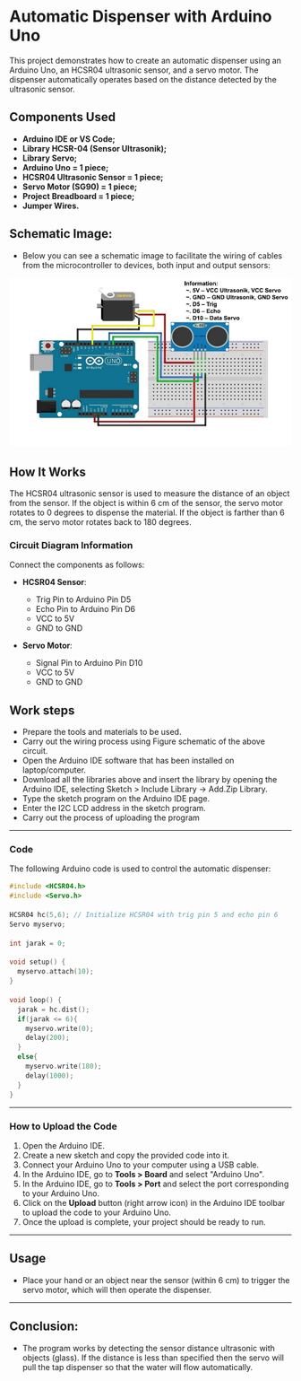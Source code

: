 # Automatic Dispenser with Arduino Uno

This project demonstrates how to create an automatic dispenser using an Arduino Uno, an HCSR04 ultrasonic sensor, and a servo motor. The dispenser automatically operates based on the distance detected by the ultrasonic sensor.

## Components Used

- **Arduino IDE or VS Code;**
- **Library HCSR-04 (Sensor Ultrasonik);**
- **Library Servo;**
- **Arduino Uno = 1 piece;**
- **HCSR04 Ultrasonic Sensor = 1 piece;**
- **Servo Motor (SG90) = 1 piece;**
- **Project Breadboard = 1 piece;**
- **Jumper Wires.**

## Schematic Image:

- Below you can see a schematic image to facilitate the wiring of cables from the microcontroller to devices, both input and output sensors:

![Alt text](img/schematic.jpg)

## How It Works

The HCSR04 ultrasonic sensor is used to measure the distance of an object from the sensor. If the object is within 6 cm of the sensor, the servo motor rotates to 0 degrees to dispense the material. If the object is farther than 6 cm, the servo motor rotates back to 180 degrees.

### Circuit Diagram Information

Connect the components as follows:

- **HCSR04 Sensor**:

  - Trig Pin to Arduino Pin D5
  - Echo Pin to Arduino Pin D6
  - VCC to 5V
  - GND to GND

- **Servo Motor**:
  - Signal Pin to Arduino Pin D10
  - VCC to 5V
  - GND to GND

## Work steps

- Prepare the tools and materials to be used.
- Carry out the wiring process using Figure schematic of the above circuit.
- Open the Arduino IDE software that has been installed on laptop/computer.
- Download all the libraries above and insert the library by opening the Arduino IDE, selecting Sketch > Include Library -> Add.Zip Library.
- Type the sketch program on the Arduino IDE page.
- Enter the I2C LCD address in the sketch program.
- Carry out the process of uploading the program

<hr/>

### Code

The following Arduino code is used to control the automatic dispenser:

```cpp
#include <HCSR04.h>
#include <Servo.h>

HCSR04 hc(5,6); // Initialize HCSR04 with trig pin 5 and echo pin 6
Servo myservo;

int jarak = 0;

void setup() {
  myservo.attach(10);
}

void loop() {
  jarak = hc.dist();
  if(jarak <= 6){
    myservo.write(0);
    delay(200);
  }
  else{
    myservo.write(180);
    delay(1000);
  }
}

```
<hr/>

### How to Upload the Code

1. Open the Arduino IDE.
2. Create a new sketch and copy the provided code into it.
3. Connect your Arduino Uno to your computer using a USB cable.
4. In the Arduino IDE, go to **Tools > Board** and select "Arduino Uno".
5. In the Arduino IDE, go to **Tools > Port** and select the port corresponding to your Arduino Uno.
6. Click on the **Upload** button (right arrow icon) in the Arduino IDE toolbar to upload the code to your Arduino Uno.
7. Once the upload is complete, your project should be ready to run.

<hr/>

## Usage
- Place your hand or an object near the sensor (within 6 cm) to trigger the servo motor, which will then operate the dispenser.

<hr/>

## Conclusion:
- The program works by detecting the sensor distance ultrasonic with objects (glass). If the distance is less than specified then the servo will pull the tap dispenser so that the water will flow automatically.
